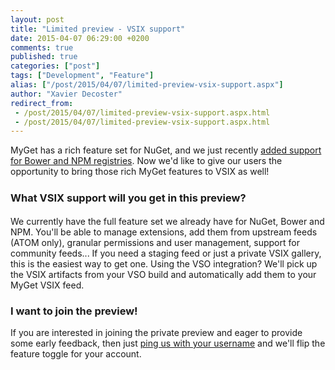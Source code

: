 ```yaml
---
layout: post
title: "Limited preview - VSIX support"
date: 2015-04-07 06:29:00 +0200
comments: true
published: true
categories: ["post"]
tags: ["Development", "Feature"]
alias: ["/post/2015/04/07/limited-preview-vsix-support.aspx"]
author: "Xavier Decoster"
redirect_from:
 - /post/2015/04/07/limited-preview-vsix-support.aspx.html
 - /post/2015/04/07/limited-preview-vsix-support.aspx.html
---
```


<p>MyGet has a rich feature set for NuGet, and we just recently <a href="/post/2015/03/16/MyGet-now-offers-NuGet-Npm-and-Bower-registries.aspx" target="_blank">added support for Bower and NPM registries</a>. Now we'd like to give our users the opportunity to bring those rich MyGet features to VSIX as well!</p><h3><span style="line-height: 1.4285;">What VSIX support will you get in this preview?</span></h3><p>We currently have the full feature set we already have for NuGet, Bower and NPM. You'll be able to manage extensions, add them from upstream feeds (ATOM only), granular permissions and user management, support for community feeds... If you need a staging feed or just a private VSIX gallery, this is the easiest way to get one. Using the VSO integration? We'll pick up the VSIX artifacts from your VSO build and automatically add them to your MyGet VSIX feed.</p><h3>I want to join the preview!</h3><p>If you are interested in joining the private preview and eager to provide some early feedback, then just&nbsp;<a style="background-color: rgb(255, 255, 255);" href="https://www.myget.org/Support" target="_blank">ping us with your username</a>&nbsp;and we'll flip the feature toggle for your account.</p>

